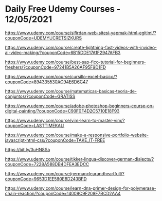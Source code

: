 # Daily Free Udemy Courses - 12/05/2021

https://www.udemy.com/course/sifirdan-web-sitesi-yapmak-html-egitimi/?couponCode=UDEMYUCRETSIZKURS
https://www.udemy.com/course/create-lightning-fast-videos-with-invideo-ai-video-making/?couponCode=6B15DDE17A1F2947AFB3
https://www.udemy.com/course/best-sap-fico-tutorial-for-beginners-freshers/?couponCode=97241B5A26AF95F9D1FD
https://www.udemy.com/course/cursillo-excel-basico/?couponCode=894335530AC94E6D6C47
https://www.udemy.com/course/matematicas-basicas-teoria-de-conjuntos/?couponCode=GRATISS
https://www.udemy.com/course/adobe-photoshop-beginners-course-on-digital-painting/?couponCode=C90F0F4D2C5710E18F93
https://www.udemy.com/course/vim-learn-to-master-vim/?couponCode=LASTTIMEKALI
https://www.udemy.com/course/make-a-responsive-portfolio-website-javascript-html-css/?couponCode=TAKE_IT-FREE
https://bit.ly/3uHN8Sa
https://www.udemy.com/course/tikker-lingua-discover-german-dialects/?couponCode=7228A588DB4DFEA3EDCC
https://www.udemy.com/course/germanclearandheartfull/?couponCode=9653D1EE580E8D243BFD
https://www.udemy.com/course/learn-dna-primer-design-for-polymerase-chain-reaction/?couponCode=14008C9F208F7BCD2AA4
